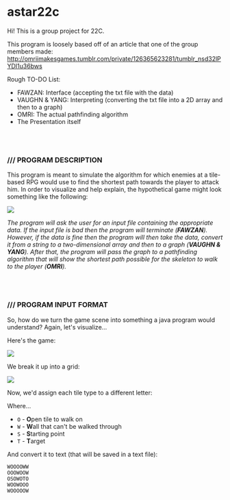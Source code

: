 # astar22c
Hi! This is a group project for 22C.

This program is loosely based off of an article that one of the group members made:
http://omriimakesgames.tumblr.com/private/126365623281/tumblr_nsd32lPYDI1u36bws


Rough TO-DO List:
- FAWZAN: Interface (accepting the txt file with the data)
- VAUGHN & YANG: Interpreting (converting the txt file into a 2D array and then to a graph)
- OMRI: The actual pathfinding algorithm 
- The Presentation itself

<br/>
<br/>

### /// PROGRAM DESCRIPTION
This program is meant to simulate the algorithm for which enemies at a tile-based RPG would use to find the shortest path towards the player to attack him. In order to visualize and help explain, the hypothetical game might look something like the following:

<img src="http://68.media.tumblr.com/0e2c978943d029ba4a5355f65bea7290/tumblr_inline_nsqdo8bMn41rrropq_500.gif" />

*The program will ask the user for an input file containing the appropriate data. If the input file is bad then the program will terminate (**FAWZAN**). However, if the data is fine then the program will then take the data, convert it from a string to a two-dimensional array and then to a graph (**VAUGHN & YANG**).  After that, the program will pass the graph to a pathfinding algorithm that will show the shortest path possible for the skeleton to walk to the player (**OMRI**).*

<br/>
<br/>

### /// PROGRAM INPUT FORMAT 
So, how do we turn the game scene into something a java program would understand? Again, let's visualize...

Here's the game:

<img src="http://68.media.tumblr.com/0e2c978943d029ba4a5355f65bea7290/tumblr_inline_nsqdo8bMn41rrropq_500.gif" />


We break it up into a grid:


<img src="http://68.media.tumblr.com/7caec7fc8e379220ec7a8a4dc72100b2/tumblr_inline_nsqdpmyNrb1rrropq_500.gif" />


Now, we'd assign each tile type to a different letter:


Where...
- `O` - **O**pen tile to walk on
- `W` - **W**all that can't be walked through
- `S` - **S**tarting point
- `T` - **T**arget


And convert it to text (that will be saved in a text file):
```
WOOOOWW
OOOWOOW
OSOWOTO
WOOWOOO
WOOOOOW
```



